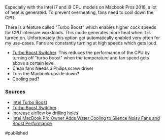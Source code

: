 Especially with the Intel i7 and i9 CPU models on Macbook Pros 2018, a lot of heat is generated. To prevent overheating, fans need to cool down the CPU.

There is a feature called "Turbo Boost" which enables higher cock speeds for CPU intensive workloads. This mode generates more heat when it is turned on. Unfortunately this option get automatically enabled very often for my use-cases. Fans are constantly turning at high speeds which gets loud. 

- [Turbo Boost Switcher](https://www.rugarciap.com/turbo-boost-switcher-for-os-x-blog/). 
	This reduces the performance of the CPU by turning off "turbo boost" when the temperature and fan speed gets above a certain level. 
- Clean fans
	Needs a Philips screw driver
- Turn the Macbook upside down?
- Cooling pad?


### Sources
- [Intel Turbo Boost](https://www.intel.com/content/www/us/en/gaming/resources/turbo-boost.html)
- [Turbo Boost Switcher](https://www.rugarciap.com/turbo-boost-switcher-for-os-x-blog/). 
- [Increase airflow by drilling holes](https://www.ifixit.com/News/6882/why-i-drilled-holes-in-my-macbook-pro-and-put-it-in-the-oven)
- [Intel MacBook Pro Owner Adds Water Cooling to Silence Noisy Fans and Boost Performance](https://www.macrumors.com/2021/04/02/intel-macbook-pro-owner-adds-water-cooling/)

#published